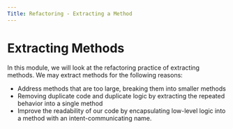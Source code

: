 ```yaml
---
Title: Refactoring - Extracting a Method
---
```


# Extracting Methods

In this module, we will look at the refactoring practice of extracting methods. We may extract methods for the following reasons:

* Address methods that are too large, breaking them into smaller methods
* Removing duplicate code and duplicate logic by extracting the repeated behavior into a single method
* Improve the readability of our code by encapsulating low-level logic into a method with an intent-communicating name.